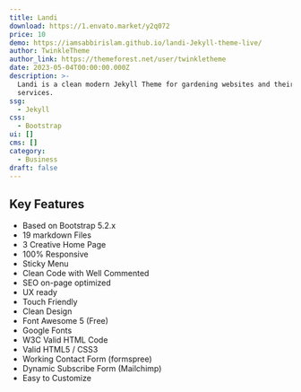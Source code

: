 ```yaml
---
title: Landi
download: https://1.envato.market/y2q072
price: 10
demo: https://iamsabbirislam.github.io/landi-Jekyll-theme-live/
author: TwinkleTheme
author_link: https://themeforest.net/user/twinkletheme
date: 2023-05-04T00:00:00.000Z
description: >-
  Landi is a clean modern Jekyll Theme for gardening websites and their related
  services.
ssg:
  - Jekyll
css:
  - Bootstrap
ui: []
cms: []
category:
  - Business
draft: false
---
```

## Key Features

- Based on Bootstrap 5.2.x
- 19 markdown Files
- 3 Creative Home Page
- 100% Responsive
- Sticky Menu
- Clean Code with Well Commented
- SEO on-page optimized
- UX ready
- Touch Friendly
- Clean Design
- Font Awesome 5 (Free)
- Google Fonts
- W3C Valid HTML Code
- Valid HTML5 / CSS3
- Working Contact Form (formspree)
- Dynamic Subscribe Form (Mailchimp)
- Easy to Customize
